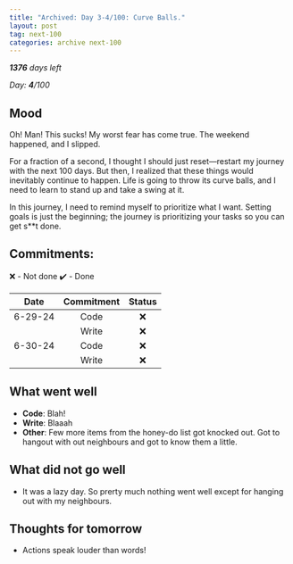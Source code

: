 ```yaml
---
title: "Archived: Day 3-4/100: Curve Balls."
layout: post
tag: next-100
categories: archive next-100
---
```

***1376** days left*

*Day: **4**/100*

## Mood
Oh! Man! This sucks! My worst fear has come true. The weekend happened, and I slipped. 

For a fraction of a second, I thought I should just reset—restart my journey with the next 100 days. But then, I realized that these things would inevitably continue to happen. Life is going to throw its curve balls, and I need to learn to stand up and take a swing at it. 

In this journey, I need to remind myself to prioritize what I want. Setting goals is just the beginning; the journey is prioritizing your tasks so you can get s**t done. 

## Commitments:

❌ - Not done ✔️ - Done

|Date|Commitment | Status |
| :--: | :--: | :--: |
|6-29-24| Code | ❌ |
|| Write | ❌ |
|6-30-24| Code | ❌ |
|| Write | ❌ |

## What went well
- **Code**: Blah! 
- **Write**: Blaaah
- **Other**: Few more items from the honey-do list got knocked out. Got to hangout with out neighbours and got to know them a little.

## What did not go well
- It was a lazy day. So prerty much nothing went well except for hanging out with my neighbours. 

## Thoughts for tomorrow
- Actions speak louder than words! 